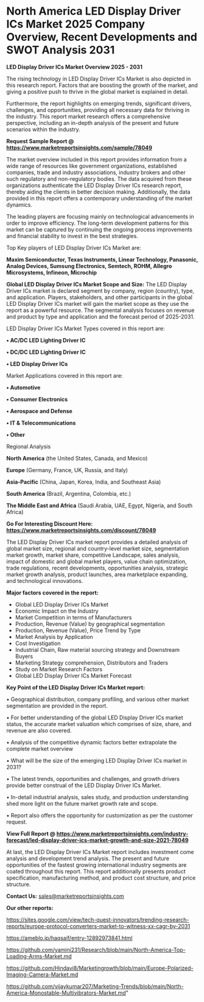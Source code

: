 # North America LED Display Driver ICs Market 2025 Company Overview, Recent Developments and SWOT Analysis 2031

<Strong> LED Display Driver ICs Market Overview 2025 - 2031</strong>

The rising technology in LED Display Driver ICs Market is also depicted in this research report. Factors that are boosting the growth of the market, and giving a positive push to thrive in the global market is explained in detail.

Furthermore, the report highlights on emerging trends, significant drivers, challenges, and opportunities, providing all necessary data for thriving in the industry. This report market research offers a comprehensive perspective, including an in-depth analysis of the present and future scenarios within the industry.

<strong>Request Sample Report @ <a href=https://www.marketreportsinsights.com/sample/78049>https://www.marketreportsinsights.com/sample/78049</a></strong>

The market overview included in this report provides information from a wide range of resources like government organizations, established companies, trade and industry associations, industry brokers and other such regulatory and non-regulatory bodies. The data acquired from these organizations authenticate the LED Display Driver ICs research report, thereby aiding the clients in better decision making. Additionally, the data provided in this report offers a contemporary understanding of the market dynamics.

The leading players are focusing mainly on technological advancements in order to improve efficiency. The long-term development patterns for this market can be captured by continuing the ongoing process improvements and financial stability to invest in the best strategies.

Top Key players of LED Display Driver ICs Market are:

<strong>Maxim Semiconductor, Texas Instruments, Linear Technology, Panasonic, Analog Devices, Sumsung Electronics, Semtech, ROHM, Allegro Microsystems, Infineon, Microchip</strong>

<strong><b>Global LED Display Driver ICs Market Scope and Size:</b></strong>
The LED Display Driver ICs market is declared segment by company, region (country), type, and application. Players, stakeholders, and other participants in the global LED Display Driver ICs market will gain the market scope as they use the report as a powerful resource. The segmental analysis focuses on revenue and product by type and application and the forecast period of 2025-2031.

LED Display Driver ICs Market Types covered in this report are:

<strong>• AC/DC LED Lighting Driver IC

• DC/DC LED Lighting Driver IC

• LED Display Driver ICs</strong>

Market Applications covered in this report are:

<strong>• Automotive

• Consumer Electronics

• Aerospace and Defense

• IT & Telecommunications

• Other</strong> 

Regional Analysis

<strong>North America</strong> (the United States, Canada, and Mexico)

<strong>Europe</strong> (Germany, France, UK, Russia, and Italy)

<strong>Asia-Pacific</strong> (China, Japan, Korea, India, and Southeast Asia)

<strong>South America</strong> (Brazil, Argentina, Colombia, etc.)

<strong>The Middle East and Africa</strong> (Saudi Arabia, UAE, Egypt, Nigeria, and South Africa)

<strong>Go For Interesting Discount Here: <a href=https://www.marketreportsinsights.com/discount/78049>https://www.marketreportsinsights.com/discount/78049</a></strong>

The LED Display Driver ICs market report provides a detailed analysis of global market size, regional and country-level market size, segmentation market growth, market share, competitive Landscape, sales analysis, impact of domestic and global market players, value chain optimization, trade regulations, recent developments, opportunities analysis, strategic market growth analysis, product launches, area marketplace expanding, and technological innovations.

<strong><b>Major factors covered in the report:</b></strong>
<ul>
  <li>Global LED Display Driver ICs Market </li>
  <li>Economic Impact on the Industry</li>
  <li>Market Competition in terms of Manufacturers</li>
  <li>Production, Revenue (Value) by geographical segmentation</li>
  <li>Production, Revenue (Value), Price Trend by Type</li>
  <li>Market Analysis by Application</li>
  <li>Cost Investigation</li>
  <li>Industrial Chain, Raw material sourcing strategy and Downstream Buyers</li>
  <li>Marketing Strategy comprehension, Distributors and Traders</li>
  <li>Study on Market Research Factors</li>
  <li>Global LED Display Driver ICs Market Forecast</li>
</ul>

<strong><b>Key Point of the LED Display Driver ICs Market report:</b></strong>

• Geographical distribution, company profiling, and various other market segmentation are provided in the report.

• For better understanding of the global LED Display Driver ICs market status, the accurate market valuation which comprises of size, share, and revenue are also covered.

• Analysis of the competitive dynamic factors better extrapolate the complete market overview

• What will be the size of the emerging LED Display Driver ICs market in 2031?

• The latest trends, opportunities and challenges, and growth drivers provide better construal of the LED Display Driver ICs Market.

• In-detail industrial analysis, sales study, and production understanding shed more light on the future market growth rate and scope.

• Report also offers the opportunity for customization as per the customer request.

<strong><b>View Full Report @ <a href=https://www.marketreportsinsights.com/industry-forecast/led-display-driver-ics-market-growth-and-size-2021-78049>https://www.marketreportsinsights.com/industry-forecast/led-display-driver-ics-market-growth-and-size-2021-78049</a></b></strong>


At last, the LED Display Driver ICs Market report includes investment come analysis and development trend analysis. The present and future opportunities of the fastest growing international industry segments are coated throughout this report. This report additionally presents product specification, manufacturing method, and product cost structure, and price structure.

<strong>Contact Us:</strong>
sales@marketreportsinsights.com

<strong>Our other reports:</strong>

<a href=https://sites.google.com/view/tech-quest-innovators/trending-research-reports/europe-protocol-converters-market-to-witness-xx-cagr-by-2031>https://sites.google.com/view/tech-quest-innovators/trending-research-reports/europe-protocol-converters-market-to-witness-xx-cagr-by-2031</a>

<a href=https://ameblo.jp/haqsaif/entry-12892973841.html>https://ameblo.jp/haqsaif/entry-12892973841.html</a>

<a href=https://github.com/yamini231/Research/blob/main/North-America-Top-Loading-Arms-Market.md>https://github.com/yamini231/Research/blob/main/North-America-Top-Loading-Arms-Market.md</a>

<a href=https://github.com/Hindavi8/Marketingrowth/blob/main/Europe-Polarized-Imaging-Camera-Market.md>https://github.com/Hindavi8/Marketingrowth/blob/main/Europe-Polarized-Imaging-Camera-Market.md</a>

<a href=https://github.com/vijaykumar207/Marketing-Trends/blob/main/North-America-Monostable-Multivibrators-Market.md>https://github.com/vijaykumar207/Marketing-Trends/blob/main/North-America-Monostable-Multivibrators-Market.md</a>"
